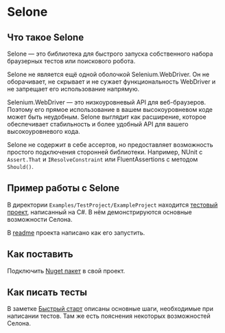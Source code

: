 # Selone
## Что такое Selone
Selone — это библиотека для быстрого запуска собственного набора браузерных тестов или поискового робота.

Selone не является ещё одной оболочкой Selenium.WebDriver. Он не оборачивает, не скрывает и не сужает функциональность WebDriver и не запрещает его использование напрямую.

Selenium.WebDriver — это низкоуровневый API для веб-браузеров. Поэтому его прямое использование в вашем высокоуровневом коде может быть неудобным. Selone выглядит как расширение, которое обеспечивает стабильность и более удобный API для вашего высокоуровневого кода.

Selone не содержит в себе ассертов, но предоставляет возможность простого подключения сторонней библиотеки. Например, NUnit с `Assert.That` и `IResolveConstraint` или FluentAssertions с методом `Should()`.

## Пример работы с Selone
В директории `Examples/TestProject/ExampleProject` находится [тестовый проект](Examples/TestProject/ExampleProject), написанный на C#. В нём демонстрируются основные возможности Селона. 

В [readme](Examples/TestProject/readme.md) проекта написано как его запустить.

## Как поставить 
Подключить [Nuget пакет](https://www.nuget.org/packages/Kontur.Selone/0.0.6-alpha) в свой проект.

## Как писать тесты
В заметке [Быстрый старт](docs/QuickStart.md) описаны основные шаги, необходимые при написании тестов. Там же есть пояснения некоторых возможностей Селона.